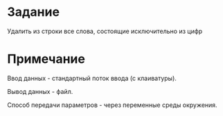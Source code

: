 # Задание 

Удалить из строки все слова, состоящие исключительно из цифр

# Примечание

Ввод данных - стандартный поток ввода (с клаиватуры).

Вывод данных - файл.

Способ передачи параметров - через переменные среды окружения.
